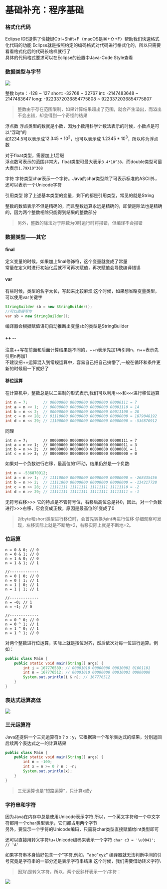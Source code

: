 # 基础补充：程序基础

### 格式化代码
Eclipse IDE提供了快捷键Ctrl+Shift+F（macOS是⌘+⇧+F）帮助我们快速格式化代码的功能 
Eclipse就是按照约定的编码格式对代码进行格式化的，所以只需要看看格式化后的代码长啥样就行了   
具体的代码格式要求可以在Eclipse的设置中Java-Code Style查看

### 数据类型与字节
![](https://i.loli.net/2021/10/22/fMje73xgJ2U4okq.png)  

整数
byte：-128 ~ 127
short: -32768 ~ 32767
int: -2147483648 ~ 2147483647
long: -9223372036854775808 ~ 9223372036854775807
> 整数由于存在范围限制，如果计算结果超出了范围，就会产生溢出，而溢出不会出错，却会得到一个奇怪的结果    

浮点数
浮点类型的数就是小数，因为小数用科学计数法表示的时候，小数点是可以“浮动”的  
如1234.5可以表示成$12.345*10^2$，也可以表示成 $1.2345*10^3$，所以称为浮点数    

对于float类型，需要加上f后缀    
浮点数可表示的范围非常大，float类型可最大表示```3.4*10^38```，而double类型可最大表示```1.79X10^308```

字符
字符类型char表示一个字符。Java的char类型除了可表示标准的ASCII外，还可以表示一个Unicode字符  

引用类型
除了上述基本类型的变量，剩下的都是引用类型，常见的就是String    

整数的数值表示不但是精确的，而且整数运算永远是精确的，即使是除法也是精确的，因为两个整数相除只能得到结果的整数部分
> 另外，整数的除法对于除数为0时运行时将报错，但编译不会报错 

### 数据类型——其它  

#### final 
定义变量的时候，如果加上final修饰符，这个变量就变成了常量   
常量在定义时进行初始化后就不可再次赋值，再次赋值会导致编译错误  

#### var
有些时候，类型的名字太长，写起来比较麻烦;这个时候，如果想省略变量类型，可以使用var关键字    
```Java
StringBuilder sb = new StringBuilder();
//可以直接写作
var sb = new StringBuilder();
```
编译器会根据赋值语句自动推断出变量sb的类型是StringBuilder   

#### ++ --  
注意++写在前面和后面计算结果是不同的，++n表示先加1再引用n，n++表示先引用n再加1  
不建议把++运算混入到常规运算中，容易自己把自己搞懵了,一般在循环和条件更新的时候用一下就好了 

#### 移位运算
在计算机中，整数总是以二进制的形式表示,我们可以利用```>>>```和```<<<```进行移位运算 

```Java
int n = 7;       // 00000000 00000000 00000000 00000111 = 7
int a = n << 1;  // 00000000 00000000 00000000 00001110 = 14
int b = n << 2;  // 00000000 00000000 00000000 00011100 = 28
int c = n << 28; // 01110000 00000000 00000000 00000000 = 1879048192
int d = n << 29; // 11100000 00000000 00000000 00000000 = -536870912

```

同理
```
int n = 7;       // 00000000 00000000 00000000 00000111 = 7
int a = n >> 1;  // 00000000 00000000 00000000 00000011 = 3
int b = n >> 2;  // 00000000 00000000 00000000 00000001 = 1
int c = n >> 3;  // 00000000 00000000 00000000 00000000 = 0
``` 

如果对一个负数进行右移，最高位的1不动，结果仍然是一个负数:
```Java
int n = -536870912;
int a = n >> 1;  // 11110000 00000000 00000000 00000000 = -268435456
int b = n >> 2;  // 11111000 00000000 00000000 00000000 = -134217728
int c = n >> 28; // 11111111 11111111 11111111 11111110 = -2
int d = n >> 29; // 11111111 11111111 11111111 11111111 = -1
``` 

无符号右移>>> 
它的特点是不管符号位，右移后高位总是补0，因此，对一个负数进行>>>右移，它会变成正数，原因是最高位的1变成了0  

> 对byte和short类型进行移位时，会首先转换为int再进行位移
> 仔细观察可发现，左移实际上就是不断地×2，右移实际上就是不断地÷2。

### 位运算
```
n = 0 & 0; // 0
n = 0 & 1; // 0
n = 1 & 0; // 0
n = 1 & 1; // 1

//-------------
n = 0 | 0; // 0
n = 0 | 1; // 1
n = 1 | 0; // 1
n = 1 | 1; // 1

//-------------
n = ~0; // 1
n = ~1; // 0

//-------------
n = 0 ^ 0; // 0
n = 0 ^ 1; // 1
n = 1 ^ 0; // 1
n = 1 ^ 1; // 0

```
对两个整数进行位运算，实际上就是按位对齐，然后依次对每一位进行运算。例如：
```Java
public class Main {
    public static void main(String[] args) {
        int i = 167776589; // 00001010 00000000 00010001 01001101
        int n = 167776512; // 00001010 00000000 00010001 00000000
        System.out.println(i & n); // 167776512
    }
}
```

### 表达式运算高低

![](https://i.loli.net/2021/10/22/lYm98u4diI2zSP7.png)

### 三元运算符  

Java还提供一个三元运算符b ? x : y，它根据第一个布尔表达式的结果，分别返回后续两个表达式之一的计算结果   

```Java
public class Main {
    public static void main(String[] args) {
        int n = -100;
        int x = n >= 0 ? n : -n;
        System.out.println(x);
    }
}
``` 

> 三元运算也是“短路运算”，只计算x或y    

### 字符串和字符
因为Java在内存中总是使用Unicode表示字符 
所以，一个英文字符和一个中文字符都用一个char类型表示，它们都占用两个字节    
另外，要显示一个字符的Unicode编码，只需将char类型直接赋值给int类型即可  

还可以直接用转义字符\u+Unicode编码来表示一个字符
```char c3 = '\u0041'; // 'A' ```   

如果字符串本身恰好包含一个"字符,例如，"abc"xyz" 
编译器就无法判断中间的引号究竟是字符串的一部分还是表示字符串结束   这个时候，我们需要借助转义字符\  

> 因为\是转义字符，所以，两个反斜杆表示一个\字符：

![](https://i.loli.net/2021/10/23/VQrK4TuhMp1jAJe.png)  

